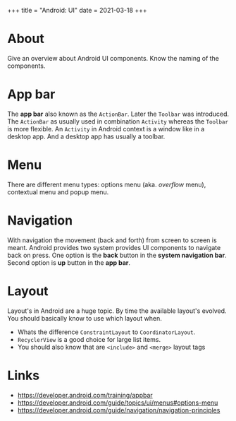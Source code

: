 +++
title = "Android: UI"
date = 2021-03-18
+++

# About
Give an overview about Android UI components. Know the naming of the components.

# App bar
The __app bar__ also known as the `ActionBar`. Later the `Toolbar` was introduced. The `ActionBar` as usually used in combination `Activity` whereas the `Toolbar` is more flexible.
An `Activity` in Android context is a window like in a desktop app. And a desktop app has usually a toolbar.

# Menu
There are different menu types: options menu (aka. _overflow_ menu), contextual menu and popup menu.

# Navigation
With navigation the movement (back and forth) from screen to screen is meant. Android provides two system provides UI components to navigate back on press. One option is the __back__ button in the __system navigation bar__. Second option is __up__ button in the __app bar__.

# Layout
Layout's in Android are a huge topic. By time the available layout's evolved. You should basically know to use which layout when. 
* Whats the difference `ConstraintLayout` to `CoordinatorLayout`. 
* `RecyclerView` is a good choice for large list items. 
* You should also know that are `<include>` and `<merge>` layout tags

# Links
* https://developer.android.com/training/appbar
* https://developer.android.com/guide/topics/ui/menus#options-menu
* https://developer.android.com/guide/navigation/navigation-principles
